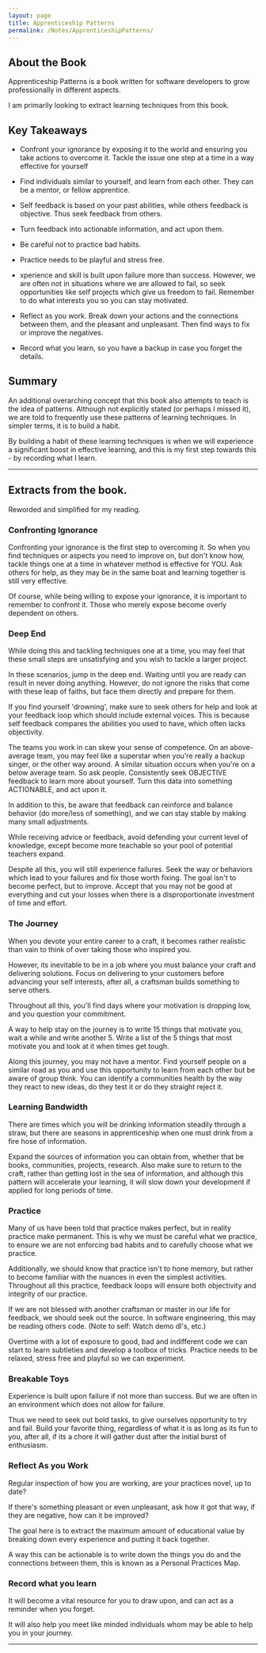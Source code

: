 ```yaml
---
layout: page
title: Apprenticeship Patterns
permalink: /Notes/ApprenticeshipPatterns/
---
```


## About the Book

Apprenticeship Patterns is a book written for software developers to grow professionally in different aspects.

I am primarily looking to extract learning techniques from this book.



## Key Takeaways
* Confront your ignorance by exposing it to the world and ensuring you take actions to overcome it. Tackle the issue one step at a time in a way effective for yourself

* Find individuals similar to yourself, and learn from each other. They can be a mentor, or fellow apprentice.

* Self feedback is based on your past abilities, while others feedback is objective. Thus seek feedback from others.

* Turn feedback into actionable information, and act upon them.

* Be careful not to practice bad habits.

* Practice needs to be playful and stress free.

* xperience and skill is built upon failure more than success. However, we are often not in situations where we are allowed to fail, so seek opportunities like self projects which give us freedom to fail. Remember to do what interests you so you can stay motivated.

* Reflect as you work. Break down your actions and the connections between them, and the pleasant and unpleasant. Then find ways to fix or improve the negatives.

* Record what you learn, so you have a backup in case you forget the details.


## Summary

An additional overarching concept that this book also attempts to teach is the idea of patterns. Although not explicitly stated (or perhaps I missed it), we are told to frequently use these patterns of learning techniques. In simpler terms, it is to build a habit.

By building a habit of these learning techniques is when we will experience a significant boost in effective learning, and this is my first step towards this - by recording what I learn.

---

## Extracts from the book.
Reworded and simplified for my reading.



### Confronting Ignorance

Confronting your ignorance is the first step to overcoming it. So when you find techniques or aspects you need to improve on, but don't know how, tackle things one at a time in whatever method is effective for YOU. Ask others for help, as they may be in the same boat and learning together is still very effective.

Of course, while being willing to expose your ignorance, it is important to remember to confront it. Those who merely expose become overly dependent on others. 



### Deep End

While doing this and tackling techniques one at a time, you may feel that these small steps are unsatisfying and you wish to tackle a larger project.

In these scenarios, jump in the deep end. Waiting until you are ready can result in never doing anything. However, do not ignore the risks that come with these leap of faiths, but face them directly and prepare for them.

If you find yourself 'drowning', make sure to seek others for help and look at your feedback loop which should include external voices. This is because self feedback compares the abilities you used to have, which often lacks objectivity.

The teams you work in can skew your sense of competence. On an above-average team, you may feel like a superstar when you're really a backup singer, or the other way around. A similar situation occurs when you're on a below average team. So ask people. Consistently seek OBJECTIVE feedback to learn more about yourself. Turn this data into something ACTIONABLE, and act upon it.

In addition to this, be aware that feedback can reinforce and balance behavior (do more/less of something), and we can stay stable by making many small adjustments. 

While receiving advice or feedback, avoid defending your current level of knowledge, except become more teachable so your pool of potential teachers expand.

Despite all this, you will still experience failures. Seek the way or behaviors which lead to your failures and fix those worth fixing. The goal isn't to become perfect, but to improve. Accept that you may not be good at everything and cut your losses when there is a disproportionate investment of time and effort.



### The Journey

When you devote your entire career to a craft, it becomes rather realistic than vain to think of over taking those who inspired you.

However, its inevitable to be in a job where you must balance your craft and delivering solutions. Focus on delivering to your customers before advancing your self interests, after all, a craftsman builds something to serve others.

Throughout all this, you'll find days where your motivation is dropping low, and you question your commitment.

A way to help stay on the journey is to write 15 things that motivate you, wait a while and write another 5. Write a list of the 5 things that most motivate you and look at it when times get tough.

Along this journey, you may not have a mentor. Find yourself people on a similar road as you and use this opportunity to learn from each other but be aware of group think. You can identify a communities health by the way they react to new ideas, do they test it or do they straight reject it. 



### Learning Bandwidth

There are times which you will be drinking information steadily through a straw, but there are seasons in apprenticeship when one must drink from a fire hose of information.

Expand the sources of information you can obtain from, whether that be books, communities, projects, research. Also make sure to return to the craft, rather than getting lost in the sea of information, and although this pattern will accelerate your learning, it will slow down your development if applied for long periods of time.



### Practice

Many of us have been told that practice makes perfect, but in reality practice make permanent. This is why we must be careful what we practice, to ensure we are not enforcing bad habits and to carefully choose what we practice. 

Additionally, we should know that practice isn't to hone memory, but rather to become familiar with the nuances in even the simplest activities.
Throughout all this practice, feedback loops will ensure both objectivity and integrity of our practice.

If we are not blessed with another craftsman or master in our life for feedback, we should seek out the source. In software engineering, this may be reading others code. (Note to self: Watch demo dl's, etc.)

Overtime with a lot of exposure to good, bad and indifferent code we can start to learn subtleties and develop a toolbox of tricks.
Practice needs to be relaxed, stress free and playful so we can experiment. 



### Breakable Toys

Experience is built upon failure if not more than success. But we are often in an environment which does not allow for failure.

Thus we need to seek out bold tasks, to give ourselves opportunity to try and fail. Build your favorite thing, regardless of what it is as long as its fun to you, after all, if its a chore it will gather dust after the initial burst of enthusiasm.



### Reflect As you Work

Regular inspection of how you are working, are your practices novel, up to date?

If there's something pleasant or even unpleasant, ask how it got that way, if they are negative, how can it be improved?

The goal here is to extract the maximum amount of educational value by breaking down every experience and putting it back together.

A way this can be actionable is to write down the things you do and the connections between them, this is known as a Personal Practices Map.



### Record what you learn

It will become a vital resource for you to draw upon, and can act as a reminder when you forget. 

It will also help you meet like minded individuals whom may be able to help you in your journey.

---

